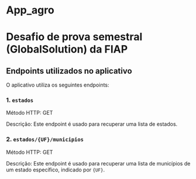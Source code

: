 # App_agro

# Desafio de prova semestral (GlobalSolution) da FIAP

## Endpoints utilizados no aplicativo

O aplicativo utiliza os seguintes endpoints:

### 1. `estados`

Método HTTP: GET

Descrição: Este endpoint é usado para recuperar uma lista de estados.

### 2. `estados/{UF}/municipios`

Método HTTP: GET

Descrição: Este endpoint é usado para recuperar uma lista de municípios de um estado específico, indicado por `{UF}`.


